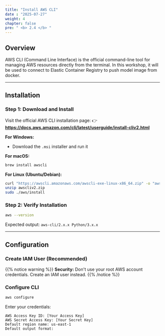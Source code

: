 ```yaml
---
title: "Install AWS CLI"
date : "2025-07-27"
weight: 4
chapter: false
pre: " <b> 2.4 </b> "
---
```


## Overview

AWS CLI (Command Line Interface) is the official command-line tool for managing AWS resources directly from the terminal. In this workshop, it will be used to connect to Elastic Container Registry to push model image from docker.

---

## Installation

### Step 1: Download and Install

Visit the official AWS CLI installation page:
👉 **https://docs.aws.amazon.com/cli/latest/userguide/install-cliv2.html**

**For Windows:**
- Download the `.msi` installer and run it

**For macOS:**
```bash
brew install awscli
```

**For Linux (Ubuntu/Debian):**
```bash
curl "https://awscli.amazonaws.com/awscli-exe-linux-x86_64.zip" -o "awscliv2.zip"
unzip awscliv2.zip
sudo ./aws/install
```

### Step 2: Verify Installation

```bash
aws --version
```

Expected output: `aws-cli/2.x.x Python/3.x.x`

---

## Configuration

### Create IAM User (Recommended)

{{% notice warning %}}
**Security:** Don't use your root AWS account credentials. Create an IAM user instead.
{{% /notice %}}

### Configure CLI

```bash
aws configure
```

Enter your credentials:
```
AWS Access Key ID: [Your Access Key]
AWS Secret Access Key: [Your Secret Key]
Default region name: us-east-1
Default output format:
```
